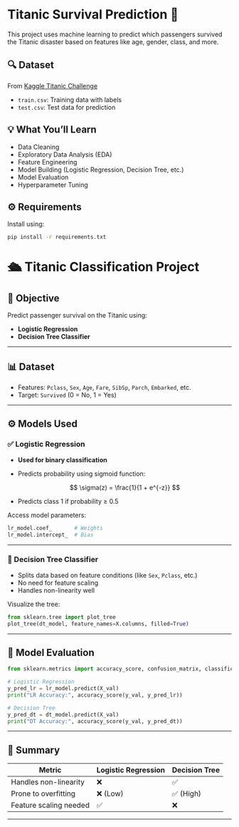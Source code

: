 # Titanic Survival Prediction 🚢

This project uses machine learning to predict which passengers survived the Titanic disaster based on features like age, gender, class, and more.

## 🔍 Dataset
From [Kaggle Titanic Challenge](https://www.kaggle.com/competitions/titanic)

- `train.csv`: Training data with labels
- `test.csv`: Test data for prediction

## 💡 What You’ll Learn
- Data Cleaning
- Exploratory Data Analysis (EDA)
- Feature Engineering
- Model Building (Logistic Regression, Decision Tree, etc.)
- Model Evaluation
- Hyperparameter Tuning

## ⚙️ Requirements
Install using:
```bash
pip install -r requirements.txt
```





# 🛳️ Titanic Classification Project

## 📌 Objective

Predict passenger survival on the Titanic using:

* **Logistic Regression**
* **Decision Tree Classifier**

---

## 📊 Dataset

* Features: `Pclass`, `Sex`, `Age`, `Fare`, `SibSp`, `Parch`, `Embarked`, etc.
* Target: `Survived` (0 = No, 1 = Yes)

---

## ⚙️ Models Used

### ✅ Logistic Regression

* **Used for binary classification**
* Predicts probability using sigmoid function:

  $$
  \sigma(z) = \frac{1}{1 + e^{-z}}
  $$
* Predicts class 1 if probability ≥ 0.5

Access model parameters:

```python
lr_model.coef_       # Weights
lr_model.intercept_  # Bias
```

---

### 🌳 Decision Tree Classifier

* Splits data based on feature conditions (like `Sex`, `Pclass`, etc.)
* No need for feature scaling
* Handles non-linearity well

Visualize the tree:

```python
from sklearn.tree import plot_tree
plot_tree(dt_model, feature_names=X.columns, filled=True)
```

---

## 🧪 Model Evaluation

```python
from sklearn.metrics import accuracy_score, confusion_matrix, classification_report

# Logistic Regression
y_pred_lr = lr_model.predict(X_val)
print("LR Accuracy:", accuracy_score(y_val, y_pred_lr))

# Decision Tree
y_pred_dt = dt_model.predict(X_val)
print("DT Accuracy:", accuracy_score(y_val, y_pred_dt))
```

---

## 📌 Summary

| Metric                 | Logistic Regression | Decision Tree |
| ---------------------- | ------------------- | ------------- |
| Handles non-linearity  | ❌                   | ✅             |
| Prone to overfitting   | ❌ (Low)             | ✅ (High)      |
| Feature scaling needed | ✅                   | ❌             |

---

